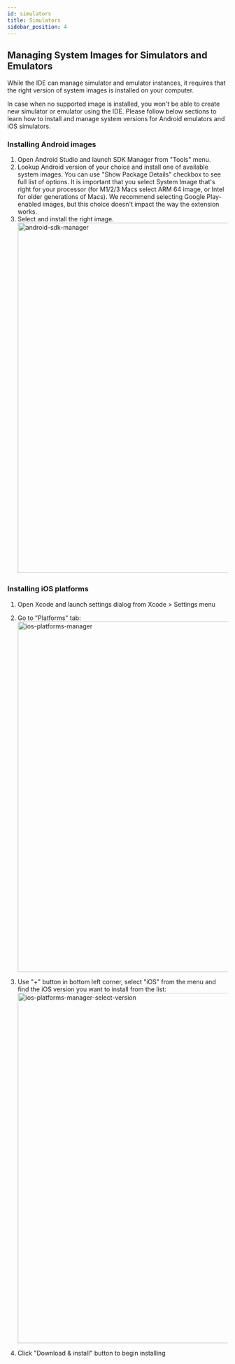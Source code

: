 ```yaml
---
id: simulators
title: Simulators
sidebar_position: 4
---
```


## Managing System Images for Simulators and Emulators

While the IDE can manage simulator and emulator instances, it requires that the right version of system images is installed on your computer.

In case when no supported image is installed, you won't be able to create new simulator or emulator using the IDE.
Please follow below sections to learn how to install and manage system versions for Android emulators and iOS simulators.

### Installing Android images

1. Open Android Studio and launch SDK Manager from "Tools" menu.
2. Lookup Android version of your choice and install one of available system images. You can use "Show Package Details" checkbox to see full list of options. It is important that you select System Image that's right for your processor (for M1/2/3 Macs select ARM 64 image, or Intel for older generations of Macs). We recommend selecting Google Play-enabled images, but this choice doesn't impact the way the extension works.
3. Select and install the right image.
   <img width="800" alt="android-sdk-manager" src="/img/docs/android_sdk_manager.png"/>

### Installing iOS platforms

1. Open Xcode and launch settings dialog from Xcode > Settings menu
2. Go to "Platforms" tab:
   <img width="800" alt="ios-platforms-manager" src="/img/docs/ios_platforms_manager.png"/>

3. Use "+" button in bottom left corner, select "iOS" from the menu and find the iOS version you want to install from the list:
   <img width="800" alt="ios-platforms-manager-select-version" src="/img/docs/ios_platforms_manager_select_version.png"/>

4. Click "Download & install" button to begin installing
